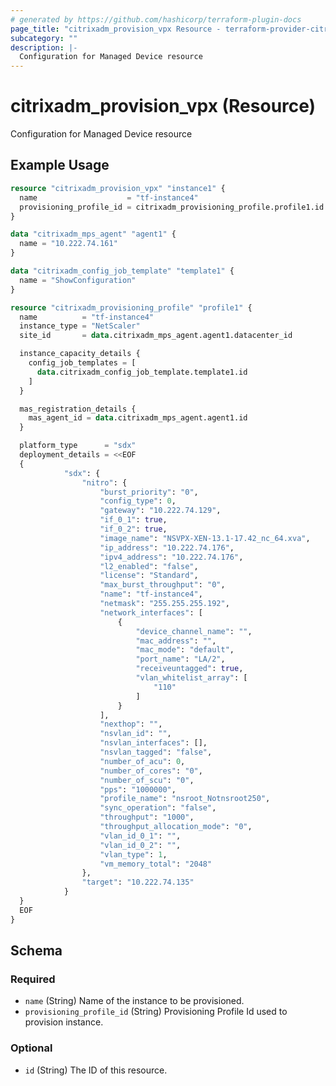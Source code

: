 ```yaml
---
# generated by https://github.com/hashicorp/terraform-plugin-docs
page_title: "citrixadm_provision_vpx Resource - terraform-provider-citrixadm"
subcategory: ""
description: |-
  Configuration for Managed Device resource
---
```


# citrixadm_provision_vpx (Resource)

Configuration for Managed Device resource

## Example Usage

```terraform
resource "citrixadm_provision_vpx" "instance1" {
  name                    = "tf-instance4"
  provisioning_profile_id = citrixadm_provisioning_profile.profile1.id
}

data "citrixadm_mps_agent" "agent1" {
  name = "10.222.74.161"
}

data "citrixadm_config_job_template" "template1" {
  name = "ShowConfiguration"
}

resource "citrixadm_provisioning_profile" "profile1" {
  name          = "tf-instance4"
  instance_type = "NetScaler"
  site_id       = data.citrixadm_mps_agent.agent1.datacenter_id

  instance_capacity_details {
    config_job_templates = [
      data.citrixadm_config_job_template.template1.id
    ]
  }

  mas_registration_details {
    mas_agent_id = data.citrixadm_mps_agent.agent1.id
  }

  platform_type      = "sdx"
  deployment_details = <<EOF
  {
			"sdx": {
				"nitro": {
					"burst_priority": "0",
					"config_type": 0,
					"gateway": "10.222.74.129",
					"if_0_1": true,
					"if_0_2": true,
					"image_name": "NSVPX-XEN-13.1-17.42_nc_64.xva",
					"ip_address": "10.222.74.176",
					"ipv4_address": "10.222.74.176",
					"l2_enabled": "false",
					"license": "Standard",
					"max_burst_throughput": "0",
					"name": "tf-instance4",
					"netmask": "255.255.255.192",
					"network_interfaces": [
						{
							"device_channel_name": "",
							"mac_address": "",
							"mac_mode": "default",
							"port_name": "LA/2",
							"receiveuntagged": true,
							"vlan_whitelist_array": [
								"110"
							]
						}
					],
					"nexthop": "",
					"nsvlan_id": "",
					"nsvlan_interfaces": [],
					"nsvlan_tagged": "false",
					"number_of_acu": 0,
					"number_of_cores": "0",
					"number_of_scu": "0",
					"pps": "1000000",
					"profile_name": "nsroot_Notnsroot250",
					"sync_operation": "false",
					"throughput": "1000",
					"throughput_allocation_mode": "0",
					"vlan_id_0_1": "",
					"vlan_id_0_2": "",
					"vlan_type": 1,
					"vm_memory_total": "2048"
				},
				"target": "10.222.74.135"
			}
  }
  EOF
}
```

<!-- schema generated by tfplugindocs -->
## Schema

### Required

- `name` (String) Name of the instance to be provisioned.
- `provisioning_profile_id` (String) Provisioning Profile Id used to provision instance.

### Optional

- `id` (String) The ID of this resource.


